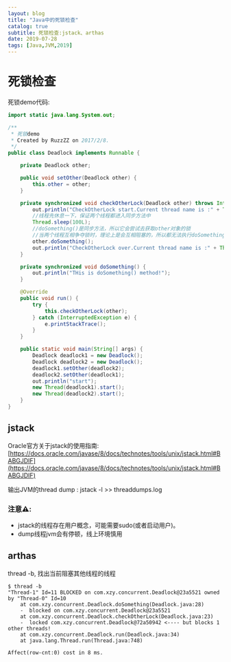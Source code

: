 ```yaml
---
layout: blog
title: "Java中的死锁检查"
catalog: true   
subtitle: 死锁检查:jstack、arthas
date: 2019-07-28
tags: [Java,JVM,2019]
---
```


# 死锁检查
死锁demo代码:
```java
import static java.lang.System.out;

/**
 * 死锁demo
 * Created by RuzzZZ on 2017/2/8.
 */
public class Deadlock implements Runnable {

    private Deadlock other;

    public void setOther(Deadlock other) {
        this.other = other;
    }

    private synchronized void checkOtherLock(Deadlock other) throws InterruptedException {
        out.println("CheckOtherLock start.Current thread name is :" + Thread.currentThread().getName());
        //线程先休息一下，保证两个线程都进入同步方法中
        Thread.sleep(100L);
        //doSomething()是同步方法，所以它会尝试去获取other对象的锁
        //当两个线程互相争夺锁时，理论上是会互相阻塞的，所以都无法执行doSomething()方法
        other.doSomething();
        out.println("CheckOtherLock over.Current thread name is :" + Thread.currentThread().getName());
    }

    private synchronized void doSomething() {
        out.println("THis is doSomething() method!");
    }

    @Override
    public void run() {
        try {
            this.checkOtherLock(other);
        } catch (InterruptedException e) {
            e.printStackTrace();
        }
    }

    public static void main(String[] args) {
        Deadlock deadlock1 = new Deadlock();
        Deadlock deadlock2 = new Deadlock();
        deadlock1.setOther(deadlock2);
        deadlock2.setOther(deadlock1);
        out.println("start");
        new Thread(deadlock1).start();
        new Thread(deadlock2).start();
    }
}
```

## jstack
Oracle官方关于jstack的使用指南:[https://docs.oracle.com/javase/8/docs/technotes/tools/unix/jstack.html#BABGJDIF](https://docs.oracle.com/javase/8/docs/technotes/tools/unix/jstack.html#BABGJDIF)

输出JVM的thread dump  :  jstack -l <pid> >> threaddumps.log

### 注意⚠️:
+ jstack的线程存在用户概念，可能需要sudo(或者启动用户)。
+ dump线程jvm会有停顿，线上环境慎用

## arthas
thread -b, 找出当前阻塞其他线程的线程
```shell
$ thread -b
"Thread-1" Id=11 BLOCKED on com.xzy.concurrent.Deadlock@23a5521 owned by "Thread-0" Id=10
    at com.xzy.concurrent.Deadlock.doSomething(Deadlock.java:28)
    -  blocked on com.xzy.concurrent.Deadlock@23a5521
    at com.xzy.concurrent.Deadlock.checkOtherLock(Deadlock.java:23)
    -  locked com.xzy.concurrent.Deadlock@72a50942 <---- but blocks 1 other threads!
    at com.xzy.concurrent.Deadlock.run(Deadlock.java:34)
    at java.lang.Thread.run(Thread.java:748)

Affect(row-cnt:0) cost in 8 ms.
```


